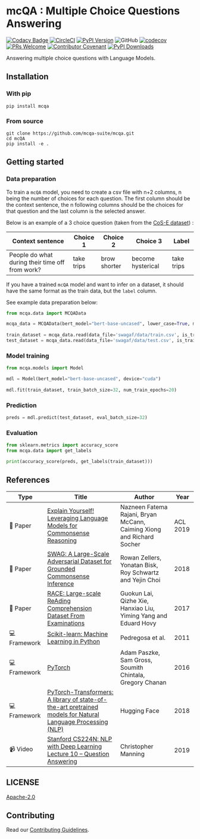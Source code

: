 # mcQA : Multiple Choice Questions Answering 

[![Codacy Badge](https://api.codacy.com/project/badge/Grade/26f497010c934b688c70bda4304c7100)](https://app.codacy.com/app/tayciryahmed/mcQA?utm_source=github.com&utm_medium=referral&utm_content=mcQA-suite/mcQA&utm_campaign=Badge_Grade_Dashboard)
[![CircleCI](https://circleci.com/gh/mcQA-suite/mcQA.svg?style=svg)](https://circleci.com/gh/mcQA-suite/mcQA)
[![PyPI Version](https://img.shields.io/pypi/v/mcqa.svg)](https://pypi.org/project/mcqa/)
![GitHub](https://img.shields.io/github/license/mcqa-suite/mcqa.svg)
[![codecov](https://codecov.io/gh/mcqa-suite/mcQA/branch/master/graph/badge.svg)](https://codecov.io/gh/mcqa-suite/mcQA)
[![PRs Welcome](https://img.shields.io/badge/PRs-welcome-brightgreen.svg)](http://makeapullrequest.com)
[![Contributor Covenant](https://img.shields.io/badge/Contributor%20Covenant-v1.4%20adopted-ff69b4.svg)](.github/CODE_OF_CONDUCT.md)
[![PyPI Downloads](https://img.shields.io/pypi/dm/cdqa.svg)](https://pypi.org/project/mcqa/)

Answering multiple choice questions with Language Models.

## Installation

### With pip

```shell
pip install mcqa
```

### From source

```shell
git clone https://github.com/mcqa-suite/mcqa.git
cd mcQA
pip install -e .
```

## Getting started

### Data preparation

To train a `mcQA` model, you need to create a csv file with n+2 columns, n being the number of choices for each question. The first column should be the context sentence, the n following columns should be the choices for that question and the last column is the selected answer. 

Below is an example of a 3 choice question (taken from the [CoS-E dataset](https://arxiv.org/pdf/1906.02361.pdf)) :

| Context sentence  | Choice 1                | Choice 2            | Choice 3    | Label|
| ----------------- | --------------------|--------------------|--------------------|-------------|
| People do what during their time off from work?| take trips | brow shorter | become hysterical | take trips |

If you have a trained `mcQA` model and want to infer on a dataset, it should have the same format as the train data, but the `label` column. 

See example data preparation below:

```python
from mcqa.data import MCQAData

mcqa_data = MCQAData(bert_model="bert-base-uncased", lower_case=True, max_seq_length=256) 
                     
train_dataset = mcqa_data.read(data_file='swagaf/data/train.csv', is_training=True)
test_dataset = mcqa_data.read(data_file='swagaf/data/test.csv', is_training=False)
```

### Model training 

```python
from mcqa.models import Model

mdl = Model(bert_model="bert-base-uncased", device="cuda") 
            
mdl.fit(train_dataset, train_batch_size=32, num_train_epochs=20)
```

### Prediction

```python
preds = mdl.predict(test_dataset, eval_batch_size=32)
```

### Evaluation

```python
from sklearn.metrics import accuracy_score
from mcqa.data import get_labels

print(accuracy_score(preds, get_labels(train_dataset)))
```
## References

| Type                 | Title                                                                                                                                        | Author                                                                                 | Year |
| -------------------- | -------------------------------------------------------------------------------------------------------------------------------------------- | -------------------------------------------------------------------------------------- | ---- |
|:newspaper: Paper| [Explain Yourself! Leveraging Language Models for Commonsense Reasoning](https://arxiv.org/pdf/1906.02361.pdf)|Nazneen Fatema Rajani, Bryan McCann, Caiming Xiong and Richard Socher| ACL 2019|
|:newspaper: Paper|[SWAG: A Large-Scale Adversarial Dataset for Grounded Commonsense Inference](https://arxiv.org/abs/1808.05326)|Rowan Zellers, Yonatan Bisk, Roy Schwartz and Yejin Choi|2018|
|:newspaper: Paper|[RACE: Large-scale ReAding Comprehension Dataset From Examinations](https://arxiv.org/abs/1704.04683)|Guokun Lai, Qizhe Xie, Hanxiao Liu, Yiming Yang and Eduard Hovy|2017|
| :computer: Framework | [Scikit-learn: Machine Learning in Python](http://jmlr.csail.mit.edu/papers/v12/pedregosa11a.html)                                           | Pedregosa et al.                                                                       | 2011 |
| :computer: Framework | [PyTorch](https://arxiv.org/abs/1906.04980)                                                                                                  | Adam Paszke, Sam Gross, Soumith Chintala, Gregory Chanan                               | 2016 |
| :computer: Framework | [PyTorch-Transformers: A library of state-of-the-art pretrained models for Natural Language Processing (NLP)](https://github.com/huggingface/pytorch-transformers) | Hugging Face                                                                           | 2018 |
| :video_camera: Video | [Stanford CS224N: NLP with Deep Learning Lecture 10 – Question Answering](https://youtube.com/watch?v=yIdF-17HwSk)                           | Christopher Manning                                                                    | 2019 |

## LICENSE
[Apache-2.0](LICENSE)

## Contributing
Read our [Contributing Guidelines](.github/CONTRIBUTING.md).

